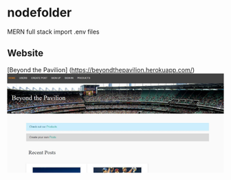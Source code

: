 # nodefolder
MERN full stack
import .env files
## Website
[Beyond the Pavilion] (https://beyondthepavilion.herokuapp.com/)
![](btp_image.JPG)
